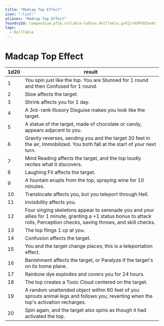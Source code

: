 ```yaml
---
title: "Madcap Top Effect"
icon: ":list:"
aliases: "Madcap Top Effect"
foundryId: Compendium.pf2e.rollable-tables.RollTable.gxRIzr6dPF0Zke9t
tags:
  - RollTable
---
```


# Madcap Top Effect
| 1d20 | result |
|------|--------|
| 1 | You spin just like the top. You are Stunned for 1 round and then Confused for 1 round. |
| 2 | Slow affects the target. |
| 3 | Shrink affects you for 1 day. |
| 4 | A 3rd-rank Illusory Disguise makes you look like the target. |
| 5 | A statue of the target, made of chocolate or candy, appears adjacent to you. |
| 6 | Gravity reverses, sending you and the target 30 feet in the air, Immobilized. You both fall at the start of your next turn. |
| 7 | Mind Reading affects the target, and the top loudly recites what it discovers. |
| 8 | Laughing Fit affects the target. |
| 9 | A fountain erupts from the top, spraying wine for 10 minutes. |
| 10 | Translocate affects you, but you teleport through Hell. |
| 11 | Invisibility affects you. |
| 12 | Four singing skeletons appear to serenade you and your allies for 1 minute, granting a +1 status bonus to attack rolls, Perception checks, saving throws, and skill checks. |
| 13 | The top flings 1 cp at you. |
| 14 | Confusion affects the target. |
| 15 | You and the target change places; this is a teleportation effect. |
| 16 | Banishment affects the target, or Paralyze if the target's on its home plane. |
| 17 | Rainbow dye explodes and covers you for 24 hours. |
| 18 | The top creates a Toxic Cloud centered on the target. |
| 19 | A random unattended object within 60 feet of you sprouts animal legs and follows you, reverting when the top's activation recharges. |
| 20 | Spin again, and the target also spins as though it had activated the top. |

